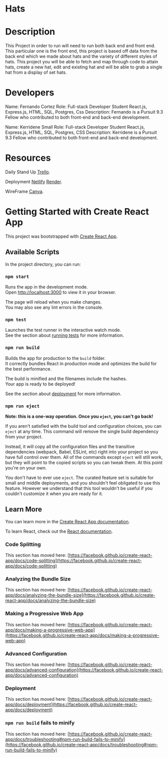 # Hats

# Description

This Project in order to run will need to run both back end and front end. This particular one is the front end, this project is based off data from the back end which we made about hats and the variety of different styles of hats. This project you will be able to fetch and map through code to attain hats, create a new hat, edit and existing hat and will be able to grab a single hat from a display of set hats.

# Developers

Name: Fernando Cortez
Role: Full-stack Developer Student
React.js, Express.js, HTML, SQL, Postgres, Css
Description: Fernando is a Pursuit 9.3 Fellow who contributed to both front-end and back-end development.

Name: Kerridene Small
Role: Full-stack Developer Student
React.js, Express.js, HTML, SQL, Postgres, CSS
Description: Kerridene is a Pursuit 9.3 Fellow who contributed to both front-end and back-end development.

# Resources

Daily Stand Up [Trello](https://trello.com/b/CXb9DzFH/hats-fullstack-peer-project).

Deployment [Netlify](https://shimmering-liger-24ba68.netlify.app) [Render](https://hats-backend.onrender.com).

WireFrame [Canva](https://www.canva.com/design/DAFipaT4nXI/WHpT1D9K6F1sJO7nqz3ybA/edit?utm_content=DAFipaT4nXI&utm_campaign=designshare&utm_medium=link2&utm_source=sharebutton).

# Getting Started with Create React App

This project was bootstrapped with [Create React App](https://github.com/facebook/create-react-app).

## Available Scripts

In the project directory, you can run:

### `npm start`

Runs the app in the development mode.\
Open [http://localhost:3000](http://localhost:3000) to view it in your browser.

The page will reload when you make changes.\
You may also see any lint errors in the console.

### `npm test`

Launches the test runner in the interactive watch mode.\
See the section about [running tests](https://facebook.github.io/create-react-app/docs/running-tests) for more information.

### `npm run build`

Builds the app for production to the `build` folder.\
It correctly bundles React in production mode and optimizes the build for the best performance.

The build is minified and the filenames include the hashes.\
Your app is ready to be deployed!

See the section about [deployment](https://facebook.github.io/create-react-app/docs/deployment) for more information.

### `npm run eject`

**Note: this is a one-way operation. Once you `eject`, you can't go back!**

If you aren't satisfied with the build tool and configuration choices, you can `eject` at any time. This command will remove the single build dependency from your project.

Instead, it will copy all the configuration files and the transitive dependencies (webpack, Babel, ESLint, etc) right into your project so you have full control over them. All of the commands except `eject` will still work, but they will point to the copied scripts so you can tweak them. At this point you're on your own.

You don't have to ever use `eject`. The curated feature set is suitable for small and middle deployments, and you shouldn't feel obligated to use this feature. However we understand that this tool wouldn't be useful if you couldn't customize it when you are ready for it.

## Learn More

You can learn more in the [Create React App documentation](https://facebook.github.io/create-react-app/docs/getting-started).

To learn React, check out the [React documentation](https://reactjs.org/).

### Code Splitting

This section has moved here: [https://facebook.github.io/create-react-app/docs/code-splitting](https://facebook.github.io/create-react-app/docs/code-splitting)

### Analyzing the Bundle Size

This section has moved here: [https://facebook.github.io/create-react-app/docs/analyzing-the-bundle-size](https://facebook.github.io/create-react-app/docs/analyzing-the-bundle-size)

### Making a Progressive Web App

This section has moved here: [https://facebook.github.io/create-react-app/docs/making-a-progressive-web-app](https://facebook.github.io/create-react-app/docs/making-a-progressive-web-app)

### Advanced Configuration

This section has moved here: [https://facebook.github.io/create-react-app/docs/advanced-configuration](https://facebook.github.io/create-react-app/docs/advanced-configuration)

### Deployment

This section has moved here: [https://facebook.github.io/create-react-app/docs/deployment](https://facebook.github.io/create-react-app/docs/deployment)

### `npm run build` fails to minify

This section has moved here: [https://facebook.github.io/create-react-app/docs/troubleshooting#npm-run-build-fails-to-minify](https://facebook.github.io/create-react-app/docs/troubleshooting#npm-run-build-fails-to-minify)
